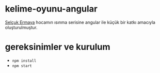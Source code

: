 # kelime-oyunu-angular
[Selçuk Ermaya](https://github.com/se) hocamın ısınma serisine angular ile küçük bir katkı amacıyla oluşturulmuştur.

# gereksinimler ve kurulum
- ```npm install```
- ```npm start```